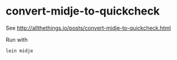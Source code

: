 # convert-midje-to-quickcheck

See http://allthethings.io/posts/convert-midje-to-quickcheck.html

Run with

```
lein midje
```